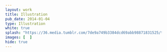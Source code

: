```yaml
---
layout: work
title: Illustration
pub_date: 2014-01-04
type: Illustration
white: true
splash: "https://36.media.tumblr.com/7de9a749b3384dcd69abb98871831525/tumblr_nuerwg1xu51s771xno1_r1_540.png"
images: [  ]
hide: true
---
```

